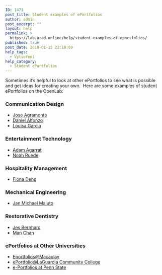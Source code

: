 ```yaml
---
ID: 1471
post_title: Student examples of ePortfolios
author: admin
post_excerpt: ""
layout: help
permalink: >
  https://lab.urad.online/help/student-examples-of-eportfolios/
published: true
post_date: 2018-01-15 22:18:09
help_tags:
  - Vytvoření
help_category:
  - Student ePortfolios
---
```

Sometimes it’s helpful to look at other ePortfolios to see what is possible and get ideas for creating your own.  Here are some examples of student ePortfolios on the OpenLab:
<h3><strong>Communication Design</strong></h3>
<ul>
 	<li><a href="https://lab.urad.online/jagramonte2406/">Jose Agramonte</a></li>
 	<li><a href="https://lab.urad.online/danielalfonzoeportfolio/">Daniel Alfonzo</a></li>
 	<li><a href="https://lab.urad.online/louisagarcia/">Louisa Garcia</a></li>
</ul>
<h3><strong>Entertainment Technology</strong></h3>
<ul>
 	<li><a href="https://lab.urad.online/agarrat/">Adam Agarrat</a></li>
 	<li><a href="https://lab.urad.online/nruedeportolio/">Noah Ruede</a></li>
</ul>
<h3><strong>Hospitality Management</strong></h3>
<ul>
 	<li><a href="https://lab.urad.online/fdeng-eportfolio/">Fiona Deng</a></li>
</ul>
<h3>Mechanical Engineering</h3>
<ul>
 	<li><a href="https://lab.urad.online/janmichaelmaluto/">Jan Michael Maluto</a></li>
</ul>
<h3><strong>Restorative Dentistry</strong></h3>
<ul>
 	<li><a href="https://lab.urad.online/jbernhard-eportfolio/">Jes Bernhard</a></li>
 	<li><a href="https://lab.urad.online/manchan/">Man Chan</a></li>
</ul>
<h3>ePortfolios at Other Universities</h3>
<ul>
 	<li><a href="http://macaulay.cuny.edu/eportfolios/">Eportfolios@Macaulay</a></li>
 	<li><a href="http://www.eportfolio.lagcc.cuny.edu/">ePortfolio@LaGuardia Community College</a></li>
 	<li><a href="http://portfolio.psu.edu/">e-Portfolios at Penn State</a></li>
</ul>
